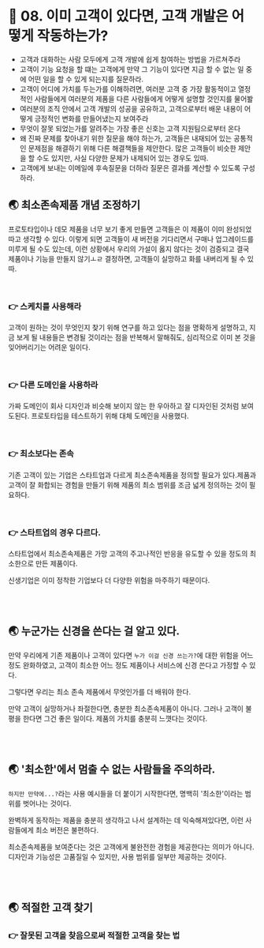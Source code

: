 # 🐳 08. 이미 고객이 있다면, 고객 개발은 어떻게 작동하는가?

* 고객과 대화하는 사람 모두에게 고객 개발에 쉽게 참여하는 방법을 가르쳐주라
* 고객이 기능 요청을 할 떄는 고객에게 만약 그 기능이 있다면 지금 할 수 없는 일 중에 어떤 일을 할 수 있게 되는지를 질문하라.
* 고객이 어디에 가치를 두는가를 이해하려면, 여러분 고객 중 가장 활동적이고 열정적인 사람들에게 여러분의 제품을 다른 사람들에게 어떻게 설명할 것인지를 물어봘
* 여러분의 조직 안에서 고객 개발의 성공을 공유하고, 고객으로부터 배운 내용이 어떻게 긍정적인 변화를 만들어냈는지 보여주라
* 무엇이 잘못 되었는가를 알려주는 가장 좋은 신호는 고객 지원팀으로부터 온다
* 왜 진짜 문제를 찾아내기 위한 질문을 해야 하는가, 고객들은 내재되어 있는 공통적인 문제점을 해결하기 위해 다른 해결책들을 제안한다. 많은 고객들이 비슷한 제안을 할 수도 있지만, 사실 다양한 문제가 내제되어 있는 경우도 있따.
* 고객에게 보내는 이메일에 후속질문을 더하라 질문은 결과를 계산할 수 있도록 구성하라.



## 🌏 최소존속제품 개념 조정하기

프로토타입이나 데모 제품을 너무 보기 좋게 만들면 고객들은 이 제품이 이미 완성되었따고 생각할 수 있다. 이렇게 되면 고객들이 새 버전을 기다리면서 구매나 업그레이드를 미루게 될 수도 있는데, 이런 상황에서 우리의 가설이 옳지 않다는 것이 검증되고 결국 제품이나 기능을 만들지 않기ㅗㄹ 결정하면, 고객들이 실망하고 화를 내버리게 될 수 있따.

<br>

### 👉 스케치를 사용해라

고객이 원하는 것이 무엇인지 찾기 위해 연구를 하고 있다는 점을 명확하게 설명하고, 지금 보게 될 내용들은 변경될 것이라는 점을 반복해서 말해줘도, 심리적으로 이미 본 것을 잊어버리기는 어려운 일이다.

<br/>

### 👉 다른 도메인을 사용하라

가짜 도메인이 회사 디자인과 비슷해 보이지 않는 한 우아하고 잘 디자인된 것처럼 보여도된다. 프로토타입을 테스트하기 위해 대체 도메인을 사용했다.

<br/>

### 👉 최소보다는 존속

기존 고객이 있는 기업은 스타트업과 다르게 최소존속제품을 정의할 필요가 있다.제품과 고객이 잘 화합되는 경험을 만들기 위해 제품의 최소 범위를 조금 넓게 정의하는 것이 필요하다.

<br/>

### 👉 스타트업의 경우 다르다.

스타트업에서 최소존속제품은 가망 고객의 주고나적인 반응을 유도할 수 있을 정도의 최소한으로 만든 제품이다.

신생기업은 이미 정착한 기업보다 더 다양한 위험을 마주하기 때문이다.

<br/><br/>

## 🌏 누군가는 신경을 쓴다는 걸 알고 있다.

만약 우리에게 기존 제품이나 고객이 있다면 `누가 이걸 신경 쓰는가?`에 대한 위험을 어느 정도 완화하였고, 고객이 최소한 어느 정도 제품이나 서비스에 신경 쓴다고 가정할 수 있다.

그렇다면 우리는 최소 존속 제품에서 무엇인가를 더 배워야 한다.

만약 고객이 실망하거나 좌절한다면, 충분한 최소존속제품이 아니다. 그러나 고객이 불평을 한다면 그건 좋은 일이다. 제품의 가치를 충분히 느꼇다는 것이다.

<br/><br/>

## 🌏 '최소한'에서 멈출 수 없는 사람들을 주의하라.

`하지만 만약에...?`라는 사용 예시들을 더 붙이기 시작한다면, 명백히 '최소한'이라는 범위를 벗어나는 것이다.

완벽하게 동작하는 제품을 충분히 생각하고 나서 설계하는 데 익숙해져있다면, 이런 사람들에게 최소 버전은 불편하다.

최소존속제품을 보여준다는 것은 고객에게 불완전한 경험을 제공한다는 의미가 아니다. 디자인과 기능성은 고품질일 수 있지만, 사용 범위를 일부만 제공하는 것이다.

<br/><br/>

## 🌏 적절한 고객 찾기

### 👉 잘못된 고객을 찾음으로써 적절한 고객을 찾는 법



